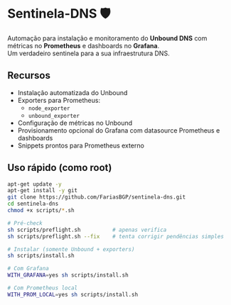 # Sentinela-DNS 🛡️

Automação para instalação e monitoramento do **Unbound DNS** com métricas no **Prometheus** e dashboards no **Grafana**.  
Um verdadeiro sentinela para a sua infraestrutura DNS.

## Recursos

- Instalação automatizada do Unbound
- Exporters para Prometheus:
  - `node_exporter`
  - `unbound_exporter`
- Configuração de métricas no Unbound
- Provisionamento opcional do Grafana com datasource Prometheus e dashboards
- Snippets prontos para Prometheus externo

## Uso rápido (como root)

```bash
apt-get update -y
apt-get install -y git
git clone https://github.com/FariasBGP/sentinela-dns.git
cd sentinela-dns
chmod +x scripts/*.sh

# Pré-check
sh scripts/preflight.sh          # apenas verifica
sh scripts/preflight.sh --fix    # tenta corrigir pendências simples

# Instalar (somente Unbound + exporters)
sh scripts/install.sh

# Com Grafana
WITH_GRAFANA=yes sh scripts/install.sh

# Com Prometheus local
WITH_PROM_LOCAL=yes sh scripts/install.sh
